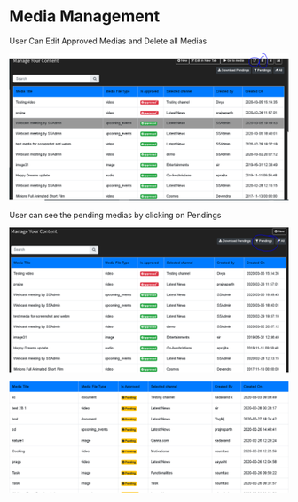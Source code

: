# Media Management

User Can Edit Approved Medias and Delete all Medias

![](../.gitbook/assets/image%20%28213%29.png)

User can see the pending medias by clicking on Pendings

![](../.gitbook/assets/image%20%2869%29.png)

![](../.gitbook/assets/image%20%28222%29.png)



